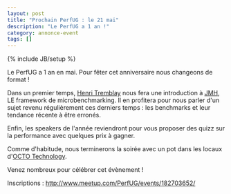 ```yaml
---
layout: post
title: "Prochain PerfUG : le 21 mai"
description: "Le PerfUG a 1 an !"
category: annonce-event
tags: []
---
```

{% include JB/setup %}

Le PerfUG a 1 an en mai. Pour fêter cet anniversaire nous changeons de format !

<!-- more -->

Dans un premier temps, [Henri Tremblay](https://twitter.com/henri_tremblay) nous fera une introduction à [JMH](http://http://openjdk.java.net/projects/code-tools/jmh/), LE framework de microbenchmarking. Il en profitera pour nous parler d'un sujet revenu régulièrement ces derniers temps : les benchmarks et leur tendance récente à être erronés. 

Enfin, les speakers de l'année reviendront pour vous proposer des quizz sur la performance avec quelques prix à gagner.

Comme d'habitude, nous terminerons la soirée avec un pot dans les locaux d'[OCTO Technology](http://www.octo.com).

Venez nombreux pour célébrer cet évènement !

Inscriptions : http://www.meetup.com/PerfUG/events/182703652/